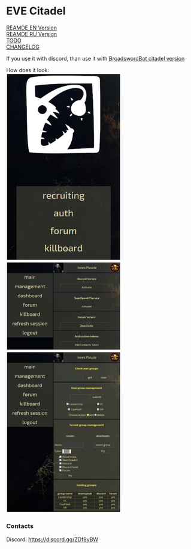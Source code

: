 # EVE Citadel
[REAMDE EN Version](../assets/README_EN.md)<br>
[REAMDE RU Version](../assets/README_RU.md)<br>
[TODO](../assets/TODO.md)<br>
[CHANGELOG](../assets/CHANGELOG)

If you use it with discord, than use it with [BroadswordBot citadel version](https://github.com/hiveliberty/Broadsword/tree/citadel)

How does it look:<br>
<img src="https://raw.githubusercontent.com/hiveliberty/eve-citadel/assets/screenshots/index.png" style="width:302px; height:auto; padding:2px;" alt="Main Page"/>
<img src="https://raw.githubusercontent.com/hiveliberty/eve-citadel/assets/screenshots/dashboard.png" style="width:302px; height:auto; padding:2px;" alt="Dashboard Page"/>
<img src="https://raw.githubusercontent.com/hiveliberty/eve-citadel/assets/screenshots/mgmt.png" style="width:302px; height:auto; padding:2px;" alt="Group Mgmt Page"/>

### Contacts
Discord: https://discord.gg/ZDf8yBW